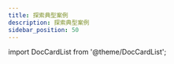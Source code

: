 ```yaml
---
title: 探索典型案例
description: 探索典型案例
sidebar_position: 50
---
```


import DocCardList from '@theme/DocCardList';

<DocCardList />

